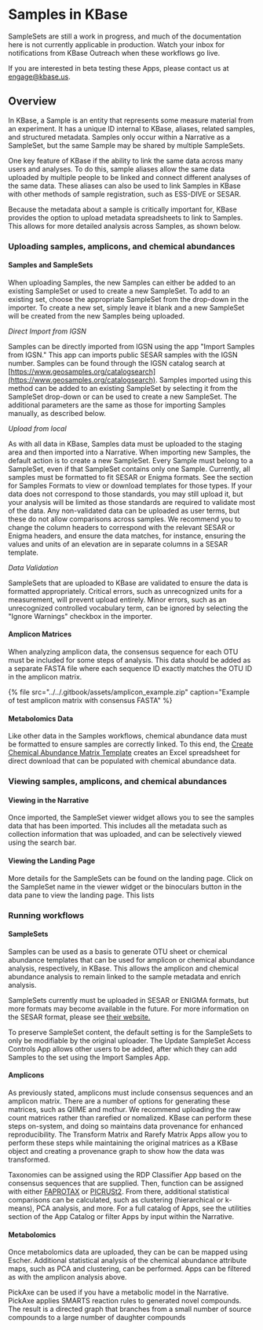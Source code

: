 # Samples in KBase

SampleSets are still a work in progress, and much of the documentation here is not currently applicable in production. Watch your inbox for notifications from KBase Outreach when these workflows go live. 

If you are interested in beta testing these Apps, please contact us at engage@kbase.us.

## Overview

In KBase, a Sample is an entity that represents some measure material from an experiment. It has a unique ID internal to KBase, aliases, related samples, and structured metadata. Samples only occur within a Narrative as a SampleSet, but the same Sample may be shared by multiple SampleSets. 

One key feature of KBase if the ability to link the same data across many users and analyses. To do this, sample aliases allow the same data uploaded by multiple people to be linked and connect different analyses of the same data. These aliases can also be used to link Samples in KBase with other methods of sample registration, such as ESS-DIVE or SESAR. 

Because the metadata about a sample is critically important for, KBase provides the option to upload metadata spreadsheets to link to Samples. This allows for more detailed analysis across Samples, as shown below.

### Uploading samples, amplicons, and chemical abundances

#### Samples and SampleSets

When uploading Samples, the new Samples can either be added to an existing SampleSet or used to create a new SampleSet. To add to an existing set, choose the appropriate SampleSet from the drop-down in the importer. To create a new set, simply leave it blank and a new SampleSet will be created from the new Samples being uploaded.

_Direct Import from IGSN_

Samples can be directly imported from IGSN using the app "Import Samples from IGSN." This app can imports public SESAR samples with the IGSN number. Samples can be found through the IGSN catalog search at [https://www.geosamples.org/catalogsearch](https://www.geosamples.org/catalogsearch). Samples imported using this method can be added to an existing SampleSet by selecting it from the SampleSet drop-down or can be used to create a new SampleSet. The additional parameters are the same as those for importing Samples manually, as described below.

_Upload from local_

As with all data in KBase, Samples data must be uploaded to the staging area and then imported into a Narrative. When importing new Samples, the default action is to create a new SampleSet. Every Sample must belong to a SampleSet, even if that SampleSet contains only one Sample. Currently, all samples must be formatted to fit SESAR or Enigma formats. See the section for Samples Formats to view or download templates for those types. If your data does not correspond to those standards, you may still upload it, but your analysis will be limited as those standards are required to validate most of the data. Any non-validated data can be uploaded as user terms, but these do not allow comparisons across samples. We recommend you to change the column headers to correspond with the relevant SESAR or Enigma headers, and ensure the data matches, for instance, ensuring the values and units of an elevation are in separate columns in a SESAR template.

_Data Validation_

SampleSets that are uploaded to KBase are validated to ensure the data is formatted appropriately. Critical errors, such as unrecognized units for a measurement, will prevent upload entirely. Minor errors, such as an unrecognized controlled vocabulary term, can be ignored by selecting the "Ignore Warnings" checkbox in the importer. 



#### Amplicon Matrices

When analyzing amplicon data, the consensus sequence for each OTU must be included for some steps of analysis. This data should be added as a separate FASTA file where each sequence ID exactly matches the OTU ID in the amplicon matrix. 

{% file src="../../.gitbook/assets/amplicon\_example.zip" caption="Example of test amplicon matrix with consensus FASTA" %}

#### Metabolomics Data

Like other data in the Samples workflows, chemical abundance data must be formatted to ensure samples are correctly linked. To this end, the [Create Chemical Abundance Matrix Template](https://ci.kbase.us/#appcatalog/app/GenericsAPI/build_chemical_abundance_template/dev) creates an Excel spreadsheet for direct download that can be populated with chemical abundance data.

### Viewing samples, amplicons, and chemical abundances

#### Viewing in the Narrative

Once imported, the SampleSet viewer widget allows you to see the samples data that has been imported. This includes all the metadata such as collection information that was uploaded, and can be selectively viewed using the search bar. 

#### Viewing the Landing Page

More details for the SampleSets can be found on the landing page. Click on the SampleSet name in the viewer widget or the binoculars button in the data pane to view the landing page. This lists 

### Running workflows

#### SampleSets

Samples can be used as a basis to generate OTU sheet or chemical abundance templates that can be used for amplicon or chemical abundance analysis, respectively, in KBase. This allows the amplicon and chemical abundance analysis to remain linked to the sample metadata and enrich analysis. 

SampleSets currently must be uploaded in SESAR or ENIGMA formats, but more formats may become available in the future. For more information on the SESAR format, please see [their website.](https://www.geosamples.org/)

To preserve SampleSet content, the default setting is for the SampleSets to only be modifiable by the original uploader. The Update SampleSet Access Controls App allows other users to be added, after which they can add Samples to the set using the Import Samples App.

#### Amplicons

As previously stated, amplicons must include consensus sequences and an amplicon matrix. There are a number of options for generating these matrices, such as QIIME and mothur. We recommend uploading the raw count matrices rather than rarefied or nomalized. KBase can perform these steps on-system, and doing so maintains data provenance for enhanced reproducibility. The Transform Matrix and Rarefy Matrix Apps allow you to perform these steps while maintaining the original matrices as a KBase object and creating a provenance graph to show how the data was transformed. 

Taxonomies can be assigned using the RDP Classifier App based on the consensus sequences that are supplied. Then, function can be assigned with either [FAPROTAX](https://pages.uoregon.edu/slouca/LoucaLab/archive/FAPROTAX/lib/php/index.php?section=Instructions) or [PICRUSt2](https://www.biorxiv.org/content/10.1101/672295v1.full.pdf). From there, additional statistical comparisons can be calculated, such as clustering \(hierarchical or k-means\), PCA analysis, and more. For a full catalog of Apps, see the utilities section of the App Catalog or filter Apps by input within the Narrative. 

#### Metabolomics

Once metabolomics data are uploaded, they can be can be mapped using Escher. Additional statistical analysis of the chemical abundance attribute maps, such as PCA and clustering, can be performed. Apps can be filtered as with the amplicon analysis above. 

PickAxe can be used if you have a metabolic model in the Narrative. PickAxe applies SMARTS reaction rules  to generated novel compounds. The result is a directed graph that branches from a small number of source compounds to a large number of daughter compounds

